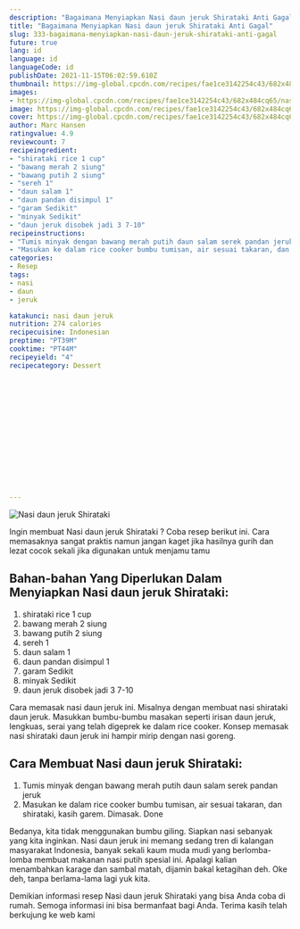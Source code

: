 ```yaml
---
description: "Bagaimana Menyiapkan Nasi daun jeruk Shirataki Anti Gagal"
title: "Bagaimana Menyiapkan Nasi daun jeruk Shirataki Anti Gagal"
slug: 333-bagaimana-menyiapkan-nasi-daun-jeruk-shirataki-anti-gagal
future: true
lang: id
language: id
languageCode: id
publishDate: 2021-11-15T06:02:59.610Z 
thumbnail: https://img-global.cpcdn.com/recipes/fae1ce3142254c43/682x484cq65/nasi-daun-jeruk-shirataki-foto-resep-utama.png
images:
- https://img-global.cpcdn.com/recipes/fae1ce3142254c43/682x484cq65/nasi-daun-jeruk-shirataki-foto-resep-utama.png
image: https://img-global.cpcdn.com/recipes/fae1ce3142254c43/682x484cq65/nasi-daun-jeruk-shirataki-foto-resep-utama.png
cover: https://img-global.cpcdn.com/recipes/fae1ce3142254c43/682x484cq65/nasi-daun-jeruk-shirataki-foto-resep-utama.png
author: Marc Hansen
ratingvalue: 4.9
reviewcount: 7
recipeingredient:
- "shirataki rice 1 cup"
- "bawang merah 2 siung"
- "bawang putih 2 siung"
- "sereh 1"
- "daun salam 1"
- "daun pandan disimpul 1"
- "garam Sedikit"
- "minyak Sedikit"
- "daun jeruk disobek jadi 3 7-10"
recipeinstructions:
- "Tumis minyak dengan bawang merah putih daun salam serek pandan jeruk"
- "Masukan ke dalam rice cooker bumbu tumisan, air sesuai takaran, dan shirataki, kasih garem. Dimasak. Done"
categories:
- Resep
tags:
- nasi
- daun
- jeruk

katakunci: nasi daun jeruk 
nutrition: 274 calories
recipecuisine: Indonesian
preptime: "PT39M"
cooktime: "PT44M"
recipeyield: "4"
recipecategory: Dessert


     
    
    
    
    
    
    
    
    
    
    
      
    
---
```



![Nasi daun jeruk Shirataki](https://img-global.cpcdn.com/recipes/fae1ce3142254c43/682x484cq65/nasi-daun-jeruk-shirataki-foto-resep-utama.png)

Ingin membuat Nasi daun jeruk Shirataki ? Coba resep berikut ini. Cara memasaknya sangat praktis namun jangan kaget jika hasilnya gurih dan lezat cocok sekali jika digunakan untuk menjamu tamu

<!--inarticleads1-->

## Bahan-bahan Yang Diperlukan Dalam Menyiapkan Nasi daun jeruk Shirataki:

1. shirataki rice 1 cup
1. bawang merah 2 siung
1. bawang putih 2 siung
1. sereh 1
1. daun salam 1
1. daun pandan disimpul 1
1. garam Sedikit
1. minyak Sedikit
1. daun jeruk disobek jadi 3 7-10

Cara memasak nasi daun jeruk ini. Misalnya dengan membuat nasi shirataki daun jeruk. Masukkan bumbu-bumbu masakan seperti irisan daun jeruk, lengkuas, serai yang telah digeprek ke dalam rice cooker. Konsep memasak nasi shirataki daun jeruk ini hampir mirip dengan nasi goreng. 

<!--inarticleads2-->

## Cara Membuat Nasi daun jeruk Shirataki:

1. Tumis minyak dengan bawang merah putih daun salam serek pandan jeruk
1. Masukan ke dalam rice cooker bumbu tumisan, air sesuai takaran, dan shirataki, kasih garem. Dimasak. Done


Bedanya, kita tidak menggunakan bumbu giling. Siapkan nasi sebanyak yang kita inginkan. Nasi daun jeruk ini memang sedang tren di kalangan masyarakat Indonesia, banyak sekali kaum muda mudi yang berlomba-lomba membuat makanan nasi putih spesial ini. Apalagi kalian menambahkan karage dan sambal matah, dijamin bakal ketagihan deh. Oke deh, tanpa berlama-lama lagi yuk kita. 

Demikian informasi  resep Nasi daun jeruk Shirataki   yang bisa Anda coba di rumah. Semoga informasi ini bisa bermanfaat bagi Anda. Terima kasih telah berkujung ke web kami

